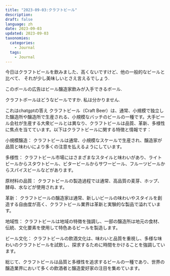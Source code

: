```yaml
---
title: "2023-09-03:クラフトビール"
description: 
draft: false
language: zh
date: 2023-09-03
updated: 2023-09-03
taxonomies:
  categories:
    - Journal
  tags:
    - Journal
---
```


今日はクラフトビールを飲みました、高くないですけど、他の一般的なビールと比べて、
それが少し美味しいとさえ言えるでしょう.

このボールの広告はビール醸造家飲みが入手できるボール.

<!-- more -->

クラフトボールはどうなビールですか.
私は分かりません.

これはchatgptの答え
クラフトビール（Craft Beer）は、通常、小規模で独立した醸造所や醸造所で生産される、小規模なバッチのビールの一種です。大手ビール会社が生産する大衆ビールとは異なり、クラフトビールは品質、革新、多様性に焦点を当てています。以下はクラフトビールに関する特徴と情報です：

小規模醸造： クラフトビールは通常、小規模なスケールで生産され、醸造家が品質と味わいにより多くの注意を払えるようにしています。

多様性： クラフトビール市場にはさまざまなスタイルと味わいがあり、ライトビールからスタウトビール、ビタービールからサワービール、フルーツビールからスパイスビールなどがあります。

原材料の品質： クラフトビールの製造過程では通常、高品質の麦芽、ホップ、酵母、水などが使用されます。

革新： クラフトビールの醸造家は通常、新しいビールの味わいやスタイルを創造する自由度が高く、クラフトビール業界は革新と実験的な製品で溢れています。

地域性： クラフトビールは地域の特徴を強調し、一部の醸造所は地元の食材、伝統、文化要素を使用して特色あるビールを製造します。

ビール文化： クラフトビールの飲酒文化は、味わいと品質を重視し、多様な味わいのクラフトビールを試飲し、探求するために時間をかけることを強調しています。

総じて、クラフトビールは品質と多様性を追求するビールの一種であり、世界の醸造業界において多くの飲酒者と醸造愛好家の注目を集めています。